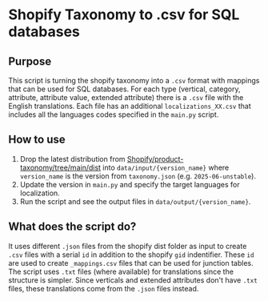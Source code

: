 # Shopify Taxonomy to .csv for SQL databases

## Purpose

This script is turning the shopify taxonomy into a `.csv` format with mappings that can be used for SQL databases.
For each type (vertical, category, attribute, attribute value, extended attribute) there is a `.csv` file with the English translations. Each file has an additional `localizations_XX.csv` that includes all the languages codes specified in the `main.py` script.

## How to use

1. Drop the latest distribution from [Shopify/product-taxonomy/tree/main/dist](https://github.com/Shopify/product-taxonomy/tree/main/dist) into `data/input/{version_name}` where `version_name` is the version from `taxonomy.json` (e.g. `2025-06-unstable`).
2. Update the version in `main.py` and specify the target languages for localization.
3. Run the script and see the output files in `data/output/{version_name}`.

## What does the script do?

It uses different `.json` files from the shopify dist folder as input to create `.csv` files with a serial `id` in addition to the shopify `gid` indentifier. These `id` are used to create `_mappings.csv` files that can be used for junction tables.
The script uses `.txt` files (where available) for translations since the structure is simpler. Since verticals and extended attributes don't have `.txt` files, these translations come from the `.json` files instead.
